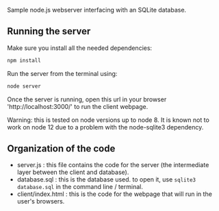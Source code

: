 Sample node.js webserver interfacing with an SQLite database.

## Running the server

Make sure you install all the needed dependencies:
```bash
npm install
```

Run the server from the terminal using:
```bash
node server
```

Once the server is running, open this url in your browser 'http://localhost:3000/' to run the client webpage.

Warning: this is tested on node versions up to node 8. It is known not to work on node 12 due to a problem with the node-sqlite3 dependency.

## Organization of the code
* server.js : this file contains the code for the server (the intermediate layer between the client and database).
* database.sql : this is the database used. to open it, use `sqlite3 database.sql` in the command line / terminal.
* client/index.html : this is the code for the webpage that will run in the user's browsers.
